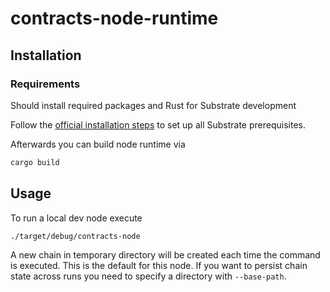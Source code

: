 # contracts-node-runtime

## Installation

### Requirements

Should install required packages and Rust for Substrate development

Follow the [official installation steps](https://docs.substrate.io/install/) to set up all Substrate prerequisites.

Afterwards you can build node runtime via

```bash
cargo build
```

## Usage

To run a local dev node execute

```bash
./target/debug/contracts-node 
```

A new chain in temporary directory will be created each time the command is executed. This is the
default for this node. If you want to persist chain state across runs you need to
specify a directory with `--base-path`.
